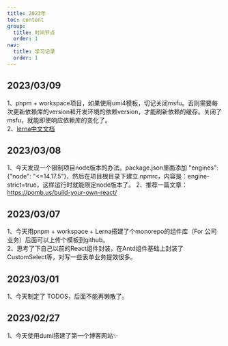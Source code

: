 ```yaml
---
title: 2023年
toc: content
group:
  title: 时间节点
  order: 1
nav: 
  title: 学习记录
  order: 1
---
```

## 2023/03/09
1、pnpm + workspace项目，如果使用umi4模板，切记关闭msfu。否则需要每次更新依赖库的version和开发环境的依赖version，才能刷新依赖的缓存。关闭了msfu，就能即使响应依赖库的变化了。  
2、[lerna中文文档](https://gitcode.gitcode.host/docs-cn/lerna-docs-cn/commands/run/index.html)
## 2023/03/08
1、今天发现一个限制项目node版本的办法。package.json里面添加 "engines": {"node": "<=14.17.5"}，然后在项目根目录下建立.npmrc，内容是：engine-strict=true，这样运行时就能限定node版本了。
2、推荐一篇文章：https://pomb.us/build-your-own-react/

## 2023/03/07
1、今天用pnpm + workspace + Lerna搭建了个monorepo的组件库（For 公司业务）后面可以上传个模板到github。  
2、思考了下自己以前的React组件封装，在Antd组件基础上封装了CustomSelect等，对写一些表单业务提效很多。


## 2023/03/01
1、今天制定了 TODOS，后面不能再懒散了。

## 2023/02/27
1、今天使用dumi搭建了第一个博客网站✨

